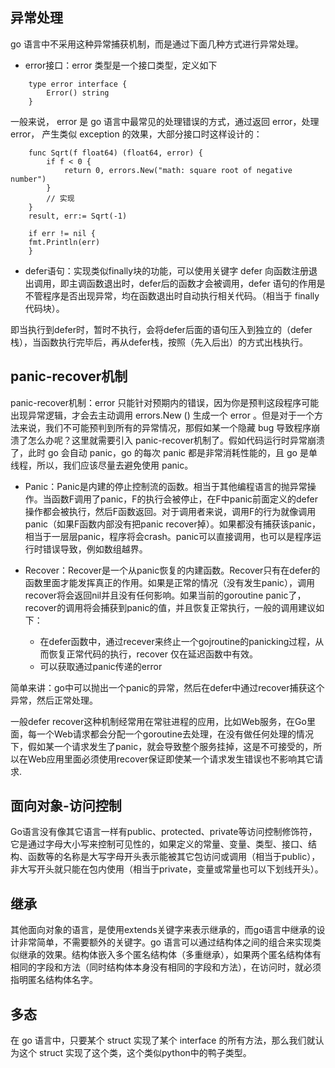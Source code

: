 ## 异常处理

go 语言中不采用这种异常捕获机制，而是通过下面几种方式进行异常处理。

* error接口：error 类型是一个接口类型，定义如下

```
    type error interface {
        Error() string
    }
```
一般来说， error 是 go 语言中最常见的处理错误的方式，通过返回 error，处理 error， 产生类似 exception 的效果，大部分接口时这样设计的：

```
    func Sqrt(f float64) (float64, error) {
        if f < 0 {
            return 0, errors.New("math: square root of negative number")
        }
        // 实现
    }
    result, err:= Sqrt(-1)

    if err != nil {
    fmt.Println(err)
    }
```
* defer语句：实现类似finally块的功能，可以使用关键字 defer 向函数注册退出调用，即主调函数退出时，defer后的函数才会被调用，defer 语句的作用是不管程序是否出现异常，均在函数退出时自动执行相关代码。（相当于 finally 代码块）。

即当执行到defer时，暂时不执行，会将defer后面的语句压入到独立的（defer栈），当函数执行完毕后，再从defer栈，按照（先入后出）的方式出栈执行。


## panic-recover机制

panic-recover机制：error 只能针对预期内的错误，因为你是预判这段程序可能出现异常逻辑，才会去主动调用 errors.New () 生成一个 error 。但是对于一个方法来说，我们不可能预判到所有的异常情况，那假如某一个隐藏 bug 导致程序崩溃了怎么办呢？这里就需要引入 panic-recover机制了。假如代码运行时异常崩溃了，此时 go 会自动 panic，go 的每次 panic 都是非常消耗性能的，且 go 是单线程，所以，我们应该尽量去避免使用 panic。

* Panic：Panic是内建的停止控制流的函数。相当于其他编程语言的抛异常操作。当函数F调用了panic，F的执行会被停止，在F中panic前面定义的defer操作都会被执行，然后F函数返回。对于调用者来说，调用F的行为就像调用panic（如果F函数内部没有把panic recover掉）。如果都没有捕获该panic，相当于一层层panic，程序将会crash。panic可以直接调用，也可以是程序运行时错误导致，例如数组越界。

* Recover：Recover是一个从panic恢复的内建函数。Recover只有在defer的函数里面才能发挥真正的作用。如果是正常的情况（没有发生panic），调用recover将会返回nil并且没有任何影响。如果当前的goroutine panic了，recover的调用将会捕获到panic的值，并且恢复正常执行，一般的调用建议如下：
    * 在defer函数中，通过recever来终止一个gojroutine的panicking过程，从而恢复正常代码的执行，recover 仅在延迟函数中有效。
    * 可以获取通过panic传递的error

简单来讲：go中可以抛出一个panic的异常，然后在defer中通过recover捕获这个异常，然后正常处理。

一般defer recover这种机制经常用在常驻进程的应用，比如Web服务，在Go里面，每一个Web请求都会分配一个goroutine去处理，在没有做任何处理的情况下，假如某一个请求发生了panic，就会导致整个服务挂掉，这是不可接受的，所以在Web应用里面必须使用recover保证即使某一个请求发生错误也不影响其它请求.

## 面向对象-访问控制

Go语言没有像其它语言一样有public、protected、private等访问控制修饰符，它是通过字母大小写来控制可见性的，如果定义的常量、变量、类型、接口、结构、函数等的名称是大写字母开头表示能被其它包访问或调用（相当于public），非大写开头就只能在包内使用（相当于private，变量或常量也可以下划线开头）。


## 继承

其他面向对象的语言，是使用extends关键字来表示继承的，而go语言中继承的设计非常简单，不需要额外的关键字。go 语言可以通过结构体之间的组合来实现类似继承的效果。结构体嵌入多个匿名结构体（多重继承），如果两个匿名结构体有相同的字段和方法（同时结构体本身没有相同的字段和方法），在访问时，就必须指明匿名结构体名字。

## 多态

在 go 语言中，只要某个 struct 实现了某个 interface 的所有方法，那么我们就认为这个 struct 实现了这个类，这个类似python中的鸭子类型。

